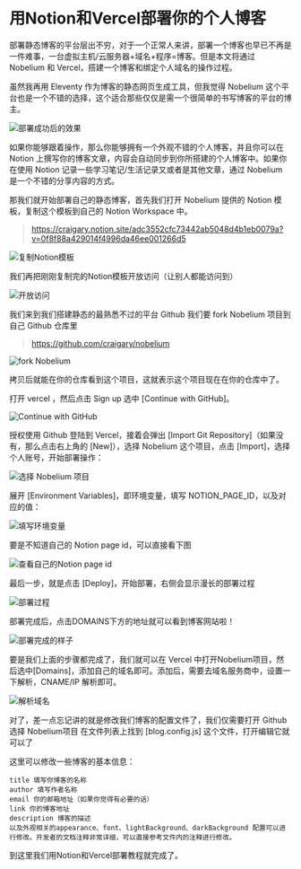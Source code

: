 # 用Notion和Vercel部署你的个人博客

部署静态博客的平台层出不穷，对于一个正常人来讲，部署一个博客也早已不再是一件难事，一台虚拟主机/云服务器+域名+程序=博客。但是本文将通过 Nobelium 和 Vercel，搭建一个博客和绑定个人域名的操作过程。

虽然我再用 Eleventy 作为博客的静态网页生成工具，但我觉得 Nobelium 这个平台也是一个不错的选择，这个适合那些仅仅是需一个很简单的书写博客的平台的博主。

![部署成功后的效果](https://s6.jpg.cm/2022/03/12/L2QM06.png)

如果你能够跟着操作，那么你能够拥有一个外观不错的个人博客，并且你可以在 Notion 上撰写你的博客文章，内容会自动同步到你所搭建的个人博客中。如果你在使用 Notion 记录一些学习笔记/生活记录又或者是其他文章，通过 Nobelium 是一个不错的分享内容的方式。

那我们就开始部署自己的静态博客，首先我们打开 Nobelium 提供的 Notion 模板，复制这个模板到自己的 Notion Workspace 中。

>https://craigary.notion.site/adc3552cfc73442ab5048d4b1eb0079a?v=0f8f88a429014f4996da46ee001266d5

![复制Notion模板](https://s6.jpg.cm/2022/03/12/L2d7NL.png)

我们再把刚刚复制完的Notion模板开放访问（让别人都能访问到）

![开放访问](https://s6.jpg.cm/2022/03/12/L2dQ0f.png)

我们来到我们搭建静态的最熟悉不过的平台 Github 我们要 fork Nobelium 项目到自己 Github 仓库里

>https://github.com/craigary/nobelium

![fork Nobelium](https://s6.jpg.cm/2022/03/12/L2dlUO.png)

拷贝后就能在你的仓库看到这个项目，这就表示这个项目现在在你的仓库中了。

打开 vercel ，然后点击 Sign up 选中 [Continue with GitHub]。

![Continue with GitHub](https://s6.jpg.cm/2022/03/12/L2dEy4.png)

授权使用 Github 登陆到 Vercel，接着会弹出 [Import Git Repository]（如果没有，那么点击右上角的 [New]），选择 Nobelium 这个项目，点击 [Import]，选择个人账号，开始部署操作：

![选择 Nobelium 项目](https://s6.jpg.cm/2022/03/12/L2dk7X.png)

展开 [Environment Variables]，即环境变量，填写 NOTION_PAGE_ID，以及对应的值：

![填写环境变量](https://s6.jpg.cm/2022/03/12/L2dK3L.png)

要是不知道自己的 Notion page id，可以直接看下图

![查看自己的Notion page id](https://s6.jpg.cm/2022/03/12/L2en8z.png)

最后一步，就是点击 [Deploy]，开始部署，右侧会显示漫长的部署过程

![部署过程](https://s6.jpg.cm/2022/03/12/L2eUAQ.png)

部署完成后，点击DOMAINS下方的地址就可以看到博客网站啦！

![部署完成的样子](https://s6.jpg.cm/2022/03/12/L2ebmh.png)

要是我们上面的步骤都完成了，我们就可以在 Vercel 中打开Nobelium项目，然后选中[Domains]，添加自己的域名即可。添加后，需要去域名服务商中，设置一下解析，CNAME/IP 解析即可。

![解析域名](https://s6.jpg.cm/2022/03/12/L2euTS.png)

对了，差一点忘记讲的就是修改我们博客的配置文件了，我们仅需要打开 Github 选择 Nobelium项目 在文件列表上找到 [blog.config.js] 这个文件，打开编辑它就可以了

这里可以修改一些博客的基本信息：

```
title 填写你博客的名称
author 填写作者名称
email 你的邮箱地址（如果你觉得有必要的话）
link 你的博客地址
description 博客的描述
以及外观相关的appearance、font、lightBackground、darkBackground 配置可以进行修改。开发者的文档注释非常详细，可以直接参考文件内的注释进行修改。
```

到这里我们用Notion和Vercel部署教程就完成了。